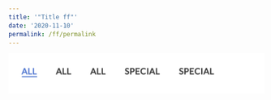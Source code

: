 ```yaml
---
title: '"Title ff"'
date: '2020-11-10'
permalink: /ff/permalink
---
```

![](/images/test-image-3.png)